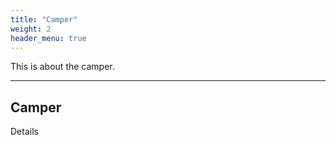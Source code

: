 ```yaml
---
title: "Camper"
weight: 2
header_menu: true
---
```


This is about the camper.

---

## Camper

Details
